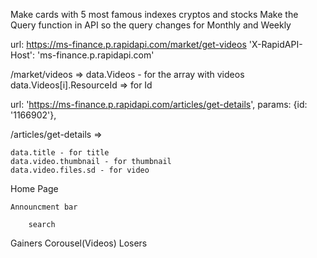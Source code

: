 Make cards with 5 most famous indexes cryptos and stocks 
Make the Query function in API so the query changes for Monthly and Weekly

url: https://ms-finance.p.rapidapi.com/market/get-videos
'X-RapidAPI-Host': 'ms-finance.p.rapidapi.com'

/market/videos => 
    data.Videos - for the array with videos
    data.Videos[i].ResourceId => for Id


 url: 'https://ms-finance.p.rapidapi.com/articles/get-details',
 params: {id: '1166902'},

/articles/get-details => 

    data.title - for title
    data.video.thumbnail - for thumbnail
    data.video.files.sd - for video


Home Page

    Announcment bar
    
        search

Gainers  Corousel(Videos)  Losers
